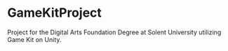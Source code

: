 # GameKitProject

Project for the Digital Arts Foundation Degree at Solent University utilizing Game Kit on Unity.
